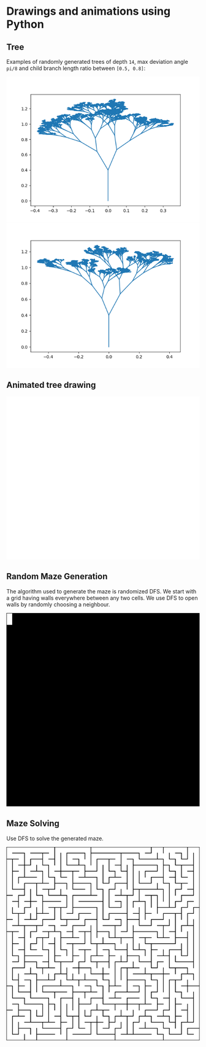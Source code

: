 # Drawings and animations using Python


## Tree
Examples of randomly generated trees of depth `14`, max deviation angle `pi/8` and child branch length ratio between `[0.5, 0.8]`:

![plot](./tree/outputs/tree1.png)
![plot](./tree/outputs/tree2.png)

## Animated tree drawing
![Alt Text](./tree/outputs/tree.gif)

## Random Maze Generation
The algorithm used to generate the maze is randomized DFS. We start with a grid having walls everywhere between any two cells. We use DFS to open walls by randomly choosing a neighbour.

![Alt Text](./maze/outputs/maze.gif)

## Maze Solving
Use DFS to solve the generated maze.

![Alt Text](./maze/outputs/mazeSolve.gif)